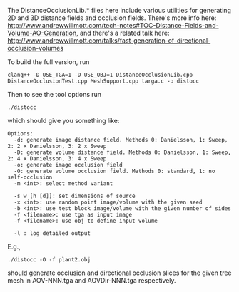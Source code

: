 The DistanceOcclusionLib.* files here include various utilities for generating 2D and 3D distance fields and occlusion fields. There's more info here: http://www.andrewwillmott.com/tech-notes#TOC-Distance-Fields-and-Volume-AO-Generation, and there's a related talk here: http://www.andrewwillmott.com/talks/fast-generation-of-directional-occlusion-volumes

To build the full version, run

    clang++ -D USE_TGA=1 -D USE_OBJ=1 DistanceOcclusionLib.cpp DistanceOcclusionTest.cpp MeshSupport.cpp targa.c -o distocc

Then to see the tool options run

    ./distocc

which should give you something like:

    Options:
      -d: generate image distance field. Methods 0: Danielsson, 1: Sweep, 2: 2 x Danielsson, 3: 2 x Sweep
      -D: generate volume distance field. Methods 0: Danielsson, 1: Sweep, 2: 4 x Danielsson, 3: 4 x Sweep
      -o: generate image occlusion field
      -O: generate volume occlusion field. Methods 0: standard, 1: no self-occlusion
      -m <int>: select method variant

      -s w [h [d]]: set dimensions of source
      -x <int>: use random point image/volume with the given seed
      -b <int>: use test block image/volume with the given number of sides
      -f <filename>: use tga as input image
      -f <filename>: use obj to define input volume

      -l : log detailed output

E.g., 

    ./distocc -O -f plant2.obj 

should generate occlusion and directional occlusion slices for the given tree mesh in AOV-NNN.tga and AOVDir-NNN.tga respectively.
